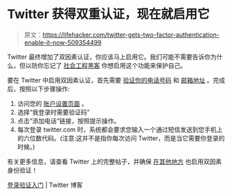 # Twitter 获得双重认证，现在就启用它

> 原文：<https://lifehacker.com/twitter-gets-two-factor-authentication-enable-it-now-509354499>

Twitter 最终增加了双因素认证，你应该马上启用它。我们可能不需要告诉你为什么，但以防你忘记了 [社会工程黑客](https://lifehacker.com/how-can-i-protect-against-social-engineering-hacks-5933296) 你想启用这个功能来保护自己。



要在 Twitter 中启用双因素认证，首先需要 [验证你的电话号码](https://support.twitter.com/articles/110250-adding-your-mobile-number-to-your-account-via-web) 和 [邮箱地址](https://support.twitter.com/articles/97942-confirming-your-email-address) 。完成后，按照以下步骤操作:

1.  访问您的 [账户设置页面](https://twitter.com/account/settings) 。
2.  选择“我登录时需要验证码”
3.  点击“添加电话”链接，按照提示操作。
4.  每次登录 twitter.com 时，系统都会要求您输入一个通过短信发送到您手机上的六位数代码。(注意:这并不是指你每次访问 Twitter，而是当它需要你登录的时候。)

有关更多信息，请查看 Twitter 上的完整帖子，并确保 [在其他地方](https://lifehacker.com/heres-everywhere-you-should-enable-two-factor-authentic-5938565) 也启用双因素身份验证！

[登录验证入门](https://blog.twitter.com/2013/getting-started-login-verification) | Twitter 博客